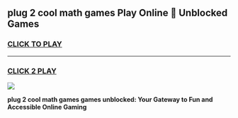 
## plug 2 cool math games Play Online 👋 Unblocked Games
<h3>
<a href="https://news.freeplayer.one?title=plug_2_cool_math_games&ref=17CMG">CLICK TO PLAY</a></h3>
<hr>

<h3>
<a href="https://news.freeplayer.one?title=plug_2_cool_math_games&ref=17CMG">CLICK 2 PLAY</a>
  
</h3>

<a href="https://news.freeplayer.one?title=plug_2_cool_math_games&ref=17CMG/"><img src="https://clearcache.store/games.png"></a>


**plug 2 cool math games games unblocked: Your Gateway to Fun and Accessible Online Gaming**
